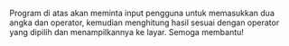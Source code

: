 Program di atas akan meminta input pengguna untuk memasukkan dua angka dan operator, kemudian menghitung hasil sesuai dengan operator yang dipilih dan menampilkannya ke layar. Semoga membantu!